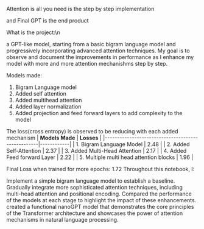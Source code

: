 Attention is all you need is the step by step implementation

and Final GPT is the end product

What is the project:\n

a GPT-like model, starting from a basic bigram language model and progressively incorporating advanced attention techniques. My goal is to observe and document the improvements in performance as I enhance my model with more and more attention mechanishms step by step.

Models made:
1. Bigram Language model
2. Added self attention
3. Added multihead attention
4. Added layer normalization
5. Added projection and feed forward layers to add complexity to the model

The loss(cross entropy) is observed to be reducing with each added mechanism
| **Models Made**                                   | **Losses** |
|---------------------------------------------------|------------|
| 1. Bigram Language Model                          | 2.48       |
| 2. Added Self-Attention                           | 2.37       |
| 3. Added Multi-Head Attention                     | 2.17       |
| 4. Added Feed forward Layer                       | 2.22       |
| 5. Multiple multi head attention blocks           | 1.96       |

Final Loss when trained for more epochs:
1.72
Throughout this notebook, I:

Implement a simple bigram language model to establish a baseline.
Gradually integrate more sophisticated attention techniques, including multi-head attention and positional encoding.
Compared the performance of the models at each stage to highlight the impact of these enhancements.
created a functional nanoGPT model that demonstrates the core principles of the Transformer architecture and showcases the power of attention mechanisms in natural language processing.
